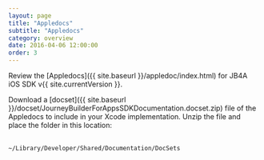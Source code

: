 ```yaml
---
layout: page
title: "Appledocs"
subtitle: "Appledocs"
category: overview
date: 2016-04-06 12:00:00
order: 3
---
```

Review the [Appledocs]({{ site.baseurl }}/appledoc/index.html) for JB4A iOS SDK v{{ site.currentVersion }}.

Download a [docset]({{ site.baseurl }}/docset/JourneyBuilderForAppsSDKDocumentation.docset.zip) file of the Appledocs to include in your Xcode implementation. Unzip the file and place the folder in this location:
<br />
<br />
```
~/Library/Developer/Shared/Documentation/DocSets
```